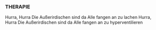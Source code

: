 ### THERAPIE
Hurra, Hurra
Die Außerirdischen sind da
Alle fangen an zu lachen
Hurra, Hurra
Die Außerirdischen sind da
Alle fangen an zu hyperventilieren